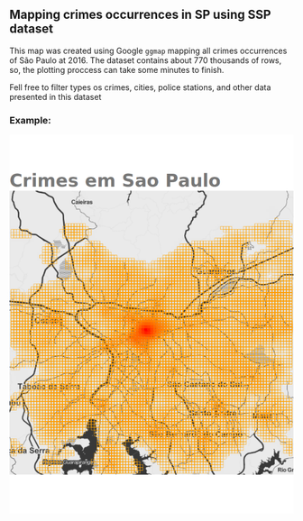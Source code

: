 ## Mapping crimes occurrences in SP using SSP dataset

This map was created using Google `ggmap` mapping all crimes occurrences of São Paulo at 2016. The dataset contains about 770 thousands of rows, so, the plotting proccess can take some minutes to finish.

Fell free to filter types os crimes, cities, police stations, and other data presented in this dataset

### Example:

![Map of SP](occurrencies.png)
